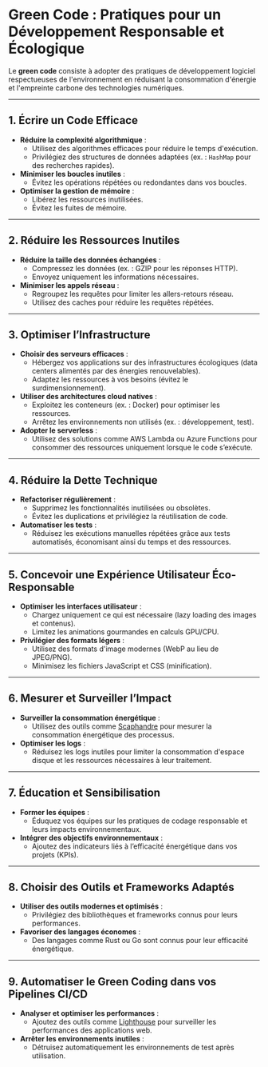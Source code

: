 # Green Code : Pratiques pour un Développement Responsable et Écologique

Le **green code** consiste à adopter des pratiques de développement logiciel respectueuses de l'environnement en réduisant la consommation d'énergie et l'empreinte carbone des technologies numériques.

---

## 1. Écrire un Code Efficace
- **Réduire la complexité algorithmique** :
  - Utilisez des algorithmes efficaces pour réduire le temps d'exécution.
  - Privilégiez des structures de données adaptées (ex. : `HashMap` pour des recherches rapides).
- **Minimiser les boucles inutiles** :
  - Évitez les opérations répétées ou redondantes dans vos boucles.
- **Optimiser la gestion de mémoire** :
  - Libérez les ressources inutilisées.
  - Évitez les fuites de mémoire.

---

## 2. Réduire les Ressources Inutiles
- **Réduire la taille des données échangées** :
  - Compressez les données (ex. : GZIP pour les réponses HTTP).
  - Envoyez uniquement les informations nécessaires.
- **Minimiser les appels réseau** :
  - Regroupez les requêtes pour limiter les allers-retours réseau.
  - Utilisez des caches pour réduire les requêtes répétées.

---

## 3. Optimiser l’Infrastructure
- **Choisir des serveurs efficaces** :
  - Hébergez vos applications sur des infrastructures écologiques (data centers alimentés par des énergies renouvelables).
  - Adaptez les ressources à vos besoins (évitez le surdimensionnement).
- **Utiliser des architectures cloud natives** :
  - Exploitez les conteneurs (ex. : Docker) pour optimiser les ressources.
  - Arrêtez les environnements non utilisés (ex. : développement, test).
- **Adopter le serverless** :
  - Utilisez des solutions comme AWS Lambda ou Azure Functions pour consommer des ressources uniquement lorsque le code s’exécute.

---

## 4. Réduire la Dette Technique
- **Refactoriser régulièrement** :
  - Supprimez les fonctionnalités inutilisées ou obsolètes.
  - Évitez les duplications et privilégiez la réutilisation de code.
- **Automatiser les tests** :
  - Réduisez les exécutions manuelles répétées grâce aux tests automatisés, économisant ainsi du temps et des ressources.

---

## 5. Concevoir une Expérience Utilisateur Éco-Responsable
- **Optimiser les interfaces utilisateur** :
  - Chargez uniquement ce qui est nécessaire (lazy loading des images et contenus).
  - Limitez les animations gourmandes en calculs GPU/CPU.
- **Privilégier des formats légers** :
  - Utilisez des formats d'image modernes (WebP au lieu de JPEG/PNG).
  - Minimisez les fichiers JavaScript et CSS (minification).

---

## 6. Mesurer et Surveiller l’Impact
- **Surveiller la consommation énergétique** :
  - Utilisez des outils comme [Scaphandre](https://github.com/hubblo-org/scaphandre) pour mesurer la consommation énergétique des processus.
- **Optimiser les logs** :
  - Réduisez les logs inutiles pour limiter la consommation d'espace disque et les ressources nécessaires à leur traitement.

---

## 7. Éducation et Sensibilisation
- **Former les équipes** :
  - Éduquez vos équipes sur les pratiques de codage responsable et leurs impacts environnementaux.
- **Intégrer des objectifs environnementaux** :
  - Ajoutez des indicateurs liés à l’efficacité énergétique dans vos projets (KPIs).

---

## 8. Choisir des Outils et Frameworks Adaptés
- **Utiliser des outils modernes et optimisés** :
  - Privilégiez des bibliothèques et frameworks connus pour leurs performances.
- **Favoriser des langages économes** :
  - Des langages comme Rust ou Go sont connus pour leur efficacité énergétique.

---

## 9. Automatiser le Green Coding dans vos Pipelines CI/CD
- **Analyser et optimiser les performances** :
  - Ajoutez des outils comme [Lighthouse](https://developers.google.com/web/tools/lighthouse) pour surveiller les performances des applications web.
- **Arrêter les environnements inutiles** :
  - Détruisez automatiquement les environnements de test après utilisation.
